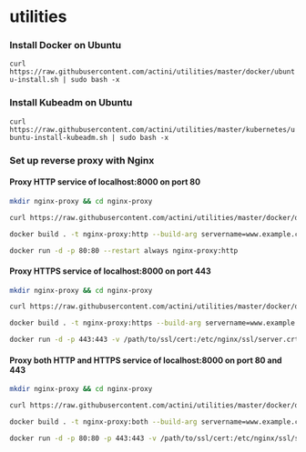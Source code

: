 # utilities


### Install Docker on Ubuntu

`curl https://raw.githubusercontent.com/actini/utilities/master/docker/ubuntu-install.sh | sudo bash -x`


### Install Kubeadm on Ubuntu

`curl https://raw.githubusercontent.com/actini/utilities/master/kubernetes/ubuntu-install-kubeadm.sh | sudo bash -x`

### Set up reverse proxy with Nginx

#### Proxy HTTP service of localhost:8000 on port 80

```bash
mkdir nginx-proxy && cd nginx-proxy

curl https://raw.githubusercontent.com/actini/utilities/master/docker/dockerfiles/nginx-as-reverse-proxy/Dockerfile -o Dockerfile

docker build . -t nginx-proxy:http --build-arg servername=www.example.com --build-arg upstream=localhost:8000 --build-arg http=on --build-arg httpport=80

docker run -d -p 80:80 --restart always nginx-proxy:http
```

#### Proxy HTTPS service of localhost:8000 on port 443

```bash
mkdir nginx-proxy && cd nginx-proxy

curl https://raw.githubusercontent.com/actini/utilities/master/docker/dockerfiles/nginx-as-reverse-proxy/Dockerfile -o Dockerfile

docker build . -t nginx-proxy:https --build-arg servername=www.example.com --build-arg upstream=localhost:8000 --build-arg https=on --build-arg httpsport=443 --build-arg http=off

docker run -d -p 443:443 -v /path/to/ssl/cert:/etc/nginx/ssl/server.crt -v /path/to/ssl/key:/etc/nginx/ssl/server.key --restart always nginx-proxy:https
```

#### Proxy both HTTP and HTTPS service of localhost:8000 on port 80 and 443

```bash
mkdir nginx-proxy && cd nginx-proxy

curl https://raw.githubusercontent.com/actini/utilities/master/docker/dockerfiles/nginx-as-reverse-proxy/Dockerfile -o Dockerfile

docker build . -t nginx-proxy:both --build-arg servername=www.example.com --build-arg upstream=localhost:8000 --build-arg https=on --build-arg httpsport=443 --build-arg http=on --build-arg httpport=80

docker run -d -p 80:80 -p 443:443 -v /path/to/ssl/cert:/etc/nginx/ssl/server.crt -v /path/to/ssl/key:/etc/nginx/ssl/server.key --restart always nginx-proxy:both
```
